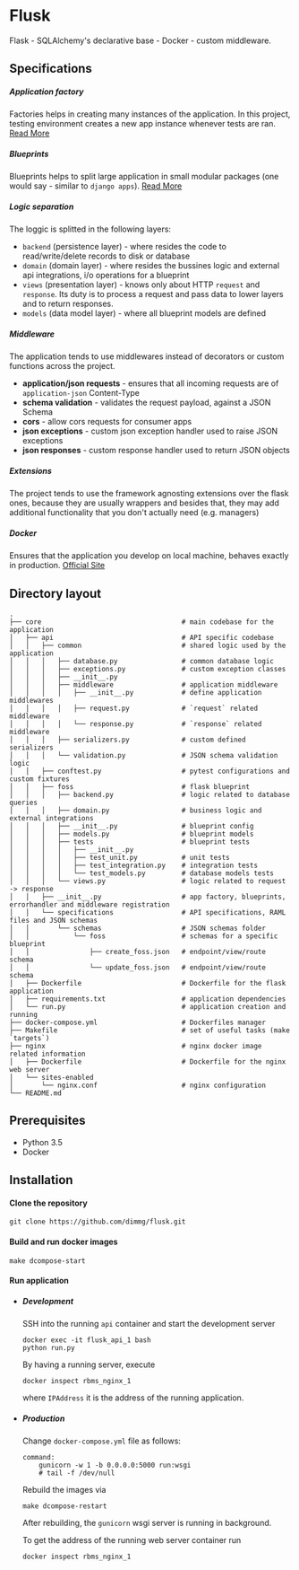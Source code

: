 # Flusk

Flask - SQLAlchemy's declarative base - Docker - custom middleware.

## Specifications

##### Application factory

Factories helps in creating many instances of the application.
In this project, testing environment creates a new app instance whenever tests are ran.
[Read More](http://flask.pocoo.org/docs/0.11/patterns/appfactories/)

##### Blueprints

Blueprints helps to split large application in small modular packages (one would say - similar to `django apps`).
[Read More](http://flask.pocoo.org/docs/0.11/blueprints/#blueprints)

##### Logic separation

The loggic is splitted in the following layers:

- `backend` (persistence layer) - where resides the code to read/write/delete records to disk or database
- `domain` (domain layer) - where resides the bussines logic and external api integrations, i/o operations for a blueprint
- `views` (presentation layer) - knows only about HTTP `request` and `response`. Its duty is to process a request and pass data to lower layers and to return responses.
- `models` (data model layer) - where all blueprint models are defined

##### Middleware

The application tends to use middlewares instead of decorators or custom functions across the project.

- **application/json requests** - ensures that all incoming requests are of `application-json` Content-Type
- **schema validation** - validates the request payload, against a JSON Schema
- **cors** - allow cors requests for consumer apps
- **json exceptions** - custom json exception handler used to raise JSON exceptions
- **json responses** - custom response handler used to return JSON objects

##### Extensions

The project tends to use the framework agnosting extensions over the flask ones, because they are usually wrappers and besides that, they may add additional functionality that you don't actually need (e.g. managers)

##### Docker

Ensures that the application you develop on local machine, behaves exactly in production.
[Official Site](https://www.docker.com/)

## Directory layout

```
.
├── core                                   # main codebase for the application
│   ├── api                                # API specific codebase
│   │   ├── common                         # shared logic used by the application
│   │   │   ├── database.py                # common database logic
│   │   │   ├── exceptions.py              # custom exception classes
│   │   │   ├── __init__.py
│   │   │   ├── middleware                 # application middleware
│   │   │   │   ├── __init__.py            # define application middlewares
│   │   │   │   ├── request.py             # `request` related middleware
│   │   │   │   └── response.py            # `response` related middleware
│   │   │   ├── serializers.py             # custom defined serializers
│   │   │   └── validation.py              # JSON schema validation logic
│   │   ├── conftest.py                    # pytest configurations and custom fixtures
│   │   ├── foss                           # flask blueprint
│   │   │   ├── backend.py                 # logic related to database queries
│   │   │   ├── domain.py                  # business logic and external integrations
│   │   │   ├── __init__.py                # blueprint config
│   │   │   ├── models.py                  # blueprint models
│   │   │   ├── tests                      # blueprint tests
│   │   │   │   ├── __init__.py
│   │   │   │   ├── test_unit.py           # unit tests
│   │   │   │   ├── test_integration.py    # integration tests
│   │   │   │   └── test_models.py         # database models tests
│   │   │   └── views.py                   # logic related to request -> response
│   │   ├── __init__.py                    # app factory, blueprints, errorhandler and middleware registration
│   │   └── specifications                 # API specifications, RAML files and JSON schemas
│   │       └── schemas                    # JSON schemas folder
│   │           └── foss                   # schemas for a specific blueprint
│   │               ├── create_foss.json   # endpoint/view/route schema
│   │               └── update_foss.json   # endpoint/view/route schema
│   ├── Dockerfile                         # Dockerfile for the flask application
│   ├── requirements.txt                   # application dependencies
│   └── run.py                             # application creation and running
├── docker-compose.yml                     # Dockerfiles manager
├── Makefile                               # set of useful tasks (make `targets`)
├── nginx                                  # nginx docker image related information
│   ├── Dockerfile                         # Dockerfile for the nginx web server
│   └── sites-enabled
│       └── nginx.conf                     # nginx configuration
└── README.md
```

## Prerequisites

- Python 3.5
- Docker

## Installation


#### Clone the repository

```
git clone https://github.com/dimmg/flusk.git
```

#### Build and run docker images

```
make dcompose-start
```

#### Run application

- ##### Development

    SSH into the running `api` container and start the development server

    ```
    docker exec -it flusk_api_1 bash
    python run.py
    ```

    By having a running server, execute

    ```
    docker inspect rbms_nginx_1
    ```

    where `IPAddress` it is the address of the running application.



- ##### Production

    Change `docker-compose.yml` file as follows:

    ```
    command:
        gunicorn -w 1 -b 0.0.0.0:5000 run:wsgi
        # tail -f /dev/null
    ```

    Rebuild the images via

    ```
    make dcompose-restart
    ```

    After rebuilding, the `gunicorn` wsgi server is running in background.

    To get the address of the running web server container run

    ```
    docker inspect rbms_nginx_1
    ```



